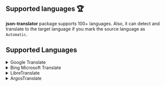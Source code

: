 ## Supported languages 🏆

**json-translator** package supports 100+ languages. Also, it can detect and translate to the target language if you mark the source language as `Automatic`.

## Supported Languages

<details>
  <summary>Google Translate</summary>
  
  | ABC | Language              | Code |
  |-----|-----------------------|------|
  | A   | Afrikaans             | af   |
  |     | Albanian              | sq   |
  |     | Amharic               | am   |
  |     | Arabic                | ar   |
  |     | Armenian              | hy   |
  |     | Azerbaijani           | az   |
  | B   | Basque                | eu   |
  |     | Belarusian            | be   |
  |     | Bengali               | bn   |
  |     | Bosnian               | bs   |
  |     | Bulgarian             | bg   |
  | C   | Catalan               | ca   |
  |     | Cebuano               | ceb  |
  |     | Chichewa              | ny   |
  |     | Chinese_Simplified    | zh-CN|
  |     | Chinese_Traditional   | zh-TW|
  |     | Corsican              | co   |
  |     | Croatian              | hr   |
  |     | Czech                 | cs   |
  | D   | Danish                | da   |
  |     | Dutch                 | nl   |
  | E   | English               | en   |
  |     | Esperanto             | eo   |
  |     | Estonian              | et   |
  | F   | Filipino              | tl   |
  |     | Finnish               | fi   |
  |     | French                | fr   |
  |     | Frisian               | fy   |
  | G   | Galician              | gl   |
  |     | Georgian              | ka   |
  |     | German                | de   |
  |     | Greek                 | el   |
  |     | Gujarati              | gu   |
  | H   | Haitian_Creole        | ht   |
  |     | Hausa                 | ha   |
  |     | Hawaiian              | haw  |
  |     | Hebrew                | iw   |
  |     | Hindi                 | hi   |
  |     | Hmong                 | hmn  |
  |     | Hungarian             | hu   |
  | I   | Icelandic             | is   |
  |     | Igbo                  | ig   |
  |     | Indonesian            | id   |
  |     | Irish                 | ga   |
  |     | Italian               | it   |
  | J   | Japanese              | ja   |
  |     | Javanese              | jw   |
  | K   | Kannada               | kn   |
  |     | Kazakh                | kk   |
  |     | Khmer                 | km   |
  |     | Korean                | ko   |
  |     | Kurdish_Kurmanji      | ku   |
  |     | Kyrgyz                | ky   |
  | L   | Lao                   | lo   |
  |     | Latin                 | la   |
  |     | Latvian               | lv   |
  |     | Lithuanian            | lt   |
  |     | Luxembourgish         | lb   |
  | M   | Macedonian            | mk   |
  |     | Malagasy              | mg   |
  |     | Malay                 | ms   |
  |     | Malayalam             | ml   |
  |     | Maltese               | mt   |
  |     | Maori                 | mi   |
  |     | Marathi               | mr   |
  |     | Mongolian             | mn   |
  |     | Myanmar_Burmese       | my   |
  | N   | Nepali                | ne   |
  |     | Norwegian             | no   |
  | P   | Pashto                | ps   |
  |     | Persian               | fa   |
  |     | Polish                | pl   |
  |     | Portuguese            | pt   |
  |     | Punjabi               | pa   |
  | R   | Romanian              | ro   |
  |     | Russian               | ru   |
  | S   | Samoan                | sm   |
  |     | Scots_Gaelic          | gd   |
  |     | Serbian               | sr   |
  |     | Sesotho               | st   |
  |     | Shona                 | sn   |
  |     | Sindhi                | sd   |
  |     | Sinhala               | si   |
  |     | Slovak                | sk   |
  |     | Slovenian             | sl   |
  |     | Somali                | so   |
  |     | Spanish               | es   |
  |     | Sundanese             | su   |
  |     | Swahili               | sw   |
  |     | Swedish               | sv   |
  | T   | Tajik                 | tg   |
  |     | Tamil                 | ta   |
  |     | Telugu                | te   |
  |     | Thai                  | th   |
  |     | Turkish               | tr   |
  | U   | Ukrainian             | uk   |
  |     | Urdu                  | ur   |
  |     | Uzbek                 | uz   |
  | V   | Vietnamese            | vi   |
  | W   | Welsh                 | cy   |
  | X   | Xhosa                 | xh   |
  | Y   | Yiddish               | yi   |
  |     | Yoruba                | yo   |
  | Z   | Zulu                  | zu   |
</details>

<details>
  <summary>Bing Microsoft  Translate</summary>

  | ABC | Language              | Code    |
  |-----|-----------------------|---------|
  | A   | Afrikaans             | af      |
  |     | Albanian              | sq      |
  |     | Amharic               | am      |
  |     | Arabic                | ar      |
  |     | Armenian              | hy      |
  |     | Assamese              | as      |
  |     | Azerbaijani           | az      |
  | B   | Bangla                | bn      |
  |     | Bashkir               | ba      |
  |     | Basque                | eu      |
  |     | Bosnian               | bs      |
  |     | Bulgarian             | bg      |
  | C   | Cantonese_Traditional | yue     |
  |     | Catalan               | ca      |
  |     | Chinese_Literary      | lzh     |
  |     | Chinese_Simplified    | zh-Hans |
  |     | Chinese_Traditional   | zh-Hant |
  |     | Croatian              | hr      |
  |     | Czech                 | cs      |
  | D   | Danish                | da      |
  |     | Dari                  | prs     |
  |     | Divehi                | dv      |
  |     | Dutch                 | nl      |
  | E   | English               | en      |
  |     | Estonian              | et      |
  | F   | Faroese               | fo      |
  |     | Fijian                | fj      |
  |     | Filipino              | fil     |
  |     | Finnish               | fi      |
  |     | French                | fr      |
  |     | French_Canada         | fr-CA   |
  | G   | Galician              | gl      |
  |     | Georgian              | ka      |
  |     | German                | de      |
  |     | Greek                 | el      |
  |     | Gujarati              | gu      |
  | H   | Haitian_Creole        | ht      |
  |     | Hebrew                | he      |
  |     | Hindi                 | hi      |
  |     | Hmong_Daw             | mww     |
  |     | Hungarian             | hu      |
  | I   | Icelandic             | is      |
  |     | Indonesian            | id      |
  |     | Inuinnaqtun           | ikt     |
  |     | Inuktitut             | iu      |
  |     | Inuktitut_Latin       | iu-Latn |
  |     | Irish                 | ga      |
  |     | Italian               | it      |
  | J   | Japanese              | ja      |
  | K   | Kannada               | kn      |
  |     | Kazakh                | kk      |
  |     | Khmer                 | km      |
  |     | Klingon_Latin         | tlh-Latn|
  |     | Korean                | ko      |
  |     | Kurdish_Central       | ku      |
  |     | Kurdish_Northern      | kmr     |
  |     | Kyrgyz                | ky      |
  | L   | Lao                   | lo      |
  |     | Latvian               | lv      |
  |     | Lithuanian            | lt      |
  | M   | Macedonian            | mk      |
  |     | Malagasy              | mg      |
  |     | Malay                 | ms      |
  |     | Malayalam             | ml      |
  |     | Maltese               | mt      |
  |     | Marathi               | mr      |
  |     | Mongolian_Cyrillic    | mn-Cyrl |
  |     | Mongolian_Traditional | mn-Mong |
  |     | Myanmar_Burmese       | my      |
  |     | Māori                 | mi      |
  | N   | Nepali                | ne      |
  |     | Norwegian             | nb      |
  | O   | Odia                  | or      |
  | P   | Pashto                | ps      |
  |     | Persian               | fa      |
  |     | Polish                | pl      |
  |     | Portuguese_Brazil     | pt      |
  |     | Portuguese_Portugal   | pt-PT   |
  |     | Punjabi               | pa      |
  | Q   | Querétaro_Otomi       | otq     |
  | R   | Romanian              | ro      |
  |     | Russian               | ru      |
  | S   | Samoan                | sm      |
  |     | Serbian_Cyrillic      | sr-Cyrl |
  |     | Serbian_Latin         | sr-Latn |
  |     | Slovak                | sk      |
  |     | Slovenian             | sl      |
  |     | Somali                | so      |
  |     | Spanish               | es      |
  |     | Swahili               | sw      |
  |     | Swedish               | sv      |
  | T   | Tahitian              | ty      |
  |     | Tamil                 | ta      |
  |     | Tatar                 | tt      |
  |     | Telugu                | te      |
  |     | Thai                  | th      |
  |     | Tibetan               | bo      |
  |     | Tigrinya              | ti      |
  |     | Tongan                | to      |
  |     | Turkish               | tr      |
  |     | Turkmen               | tk      |
  | U   | Ukrainian             | uk      |
  |     | Upper_Sorbian         | hsb     |
  |     | Urdu                  | ur      |
  |     | Uyghur                | ug      |
  |     | Uzbek_Latin           | uz      |
  | V   | Vietnamese            | vi      |
  | W   | Welsh                 | cy      |
  | Y   | Yucatec_Maya          | yua     |
  | Z   | Zulu                  | zu      |
</details>

<details>
  <summary>LibreTranslate</summary>
  
  | ABC | Language   | Code |
  |-----|------------|------|
  | A   | Arabic     | ar   |
  |     | Azerbaijani| az   |
  | C   | Chinese    | zh   |
  |     | Czech      | cs   |
  | D   | Danish     | da   |
  |     | Dutch      | nl   |
  | E   | English    | en   |
  |     | Esperanto  | eo   |
  | F   | Finnish    | fi   |
  |     | French     | fr   |
  | G   | German     | de   |
  |     | Greek      | el   |
  | H   | Hebrew     | iw   |
  |     | Hindi      | hi   |
  |     | Hungarian  | hu   |
  | I   | Indonesian | id   |
  |     | Irish      | ga   |
  |     | Italian    | it   |
  | J   | Japanese   | ja   |
  | K   | Korean     | ko   |
  | P   | Persian    | fa   |
  |     | Polish     | pl   |
  |     | Portuguese | pt   |
  | R   | Russian    | ru   |
  | S   | Slovak     | sk   |
  |     | Spanish    | es   |
  |     | Swedish    | sv   |
  | T   | Turkish    | tr   |
  | U   | Ukrainian  | uk   |
</details>

<details>
  <summary>ArgosTranslate</summary>
  
  | ABC | Language   | Code |
  |-----|------------|------|
  | A   | Arabic     | ar   |
  |     | Automatic  | auto |
  | C   | Chinese    | zh   |
  | E   | English    | en   |
  | F   | French     | fr   |
  | G   | German     | de   |
  | H   | Hindi      | hi   |
  | I   | Indonesian | id   |
  |     | Irish      | ga   |
  | I   | Italian    | it   |
  | J   | Japanese   | ja   |
  | K   | Korean     | ko   |
  | P   | Polish     | pl   |
  |     | Portuguese | pt   |
  | R   | Russian    | ru   |
  | S   | Spanish    | es   |
  | T   | Turkish    | tr   |
  | V   | Vietnamese | vi   |
</details>




